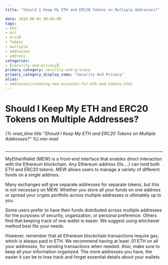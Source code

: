 ```yaml
---
title: "Should I Keep My ETH and ERC20 Tokens on Multiple Addresses?"

date: 2018-06-01 00:04:00
tags:
- eth
- erc
- erc20
- Tokens
- multiple
- addresses
- address
categories:
- [security-and-privacy]
primary_category: security-and-privacy
primary_category_display_name: "Security And Privacy"
alias:
- addresses/creating-new-accounts-for-eth-and-tokens.html
---
```


# __Should I Keep My ETH and ERC20 Tokens on Multiple Addresses?__
###### {% read_time title "Should I Keep My ETH and ERC20 Tokens on Multiple Addresses?" %} min read
***

MyEtherWallet (MEW) is a front-end interface that enables direct interaction with the Ethereum blockchain. Any Ethereum address (0x….) can hold both ETH and ERC20 tokens. MEW allows users to manage a variety of different funds on a single address.

Many exchanges will give separate addresses for separate tokens, but this is not necessary on MEW. Whether you store all your funds on one address or spread your crypto portfolio across multiple addresses is ultimately up to you. 

Some users prefer to have their funds distributed across multiple addresses for the purposes of security, organization, or personal preference. Others find that keeping track of one wallet is easier. We suggest using whichever method best fits your needs.

However, remember that all Ethereum blockchain transactions require gas, which is always paid in ETH. We recommend having at least .01 ETH on all your addresses, for sending transactions when needed. Also, make sure to keep all your information organized. The more addresses you have, the easier it can be to lose track and forget essential details about your wallets.

